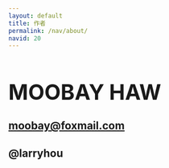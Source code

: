 ```yaml
---
layout: default
title: 作者
permalink: /nav/about/
navid: 20
---
```


<h1 style="font-size:3.0em;">MOOBAY HAW</h1>

## moobay@foxmail.com

## @larryhou



